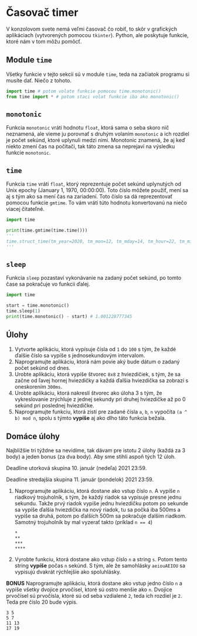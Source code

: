 # Časovač timer

V konzolovom svete nemá veľmi časovač čo robiť, to skôr v grafických aplikáciach (vytvorených pomocou `tkinter`). Python, ale poskytuje funkcie, ktoré nám v tom môžu pomôcť. 

## Module `time`

Všetky funkcie v tejto sekcií sú v module `time`, teda na začiatok programu si musíte dať. Niečo z tohoto. 

```py
import time # potom volate funkcie pomocou time.monotonic()
from time import * # potom staci volat funkcie iba ako monotonic()
```

## `monotonic`

Funkcia `monotonic` vráti hodnotu `float`, ktorá sama o seba skoro nič neznamená, ale vieme ju porovnať s druhým volaním `monotonic` a ich rozdiel je počet sekúnd, ktoré uplynuli medzi nimi. Monotonic znamená, že aj keď niekto zmení čas na počítači, tak táto zmena sa neprejaví na výsledku funkcie `monotonic`. 

## `time`

Funkcia `time` vráti `float`, ktorý reprezentuje počet sekúnd uplynutých od Unix epochy (January 1, 1970, 00:00:00). Toto číslo môžete použiť, mení sa aj s tým ako sa mení čas na zariadení. Toto číslo sa dá reprezentovať pomocou funkcie `gmtime`. To vám vráti túto hodnotu konvertovanú na niečo viacej čitateľné. 

```py
import time

print(time.gmtime(time.time()))
'''
time.struct_time(tm_year=2020, tm_mon=12, tm_mday=14, tm_hour=22, tm_min=38, tm_sec=9, tm_wday=0, tm_yday=349, tm_isdst=0)
'''
```

## `sleep`

Funkcia `sleep` pozastaví vykonávanie na zadaný počet sekúnd, po tomto čase sa pokračuje vo funkcii ďalej.

```py
import time

start = time.monotonic()
time.sleep(1)
print(time.monotonic() - start) # 1.001228777345
```

## Úlohy

1. Vytvorte aplikáciu, ktorá vypísuje čísla od `1` do `100` s tým, že každé ďalšie číslo sa vypíše s jednosekundovým intervalom. 
2. Naprogramujte aplikáciu, ktorá nám povie aký bude dátum o zadaný počet sekúnd od dnes. 
3. Urobte aplikáciu, ktorá vypíše štvorec `8x8` z hviezdičiek, s tým, že sa začne od ľavej hornej hviezdičky a každá ďalšia hviezdička sa zobrazí s oneskorením `300ms`. 
4. Urobte aplikáciu, ktorá nakreslí štvorec ako úloha 3 s tým, že vykreslovanie zrýchluje z jednej sekundy pri druhej hviezdičke až po 0 sekúnd pri poslednej hviezdičke. 
5. Naprogramujte funkciu, ktorá zistí pre zadané čísla `a`, `b`, `n` vypočíta `(a ^ b) mod n`, spolu s týmto **vypíše** aj ako dlho táto funkcia bežala. 

## Domáce úlohy 

Najbližšie tri týždne sa nevidíme, tak dávam pre istotu 2 úlohy (každá za 3 body) a jeden bonus (za dva body). Aby sme stihli aspoň tých 12 úloh. 

Deadline utorková skupina 10. január (nedeľa) 2021 23:59.

Deadline stredajšia skupina 11. január (pondelok) 2021 23:59.

1. Naprogramujte aplikáciu, ktorá dostane ako vstup číslo `n`. A vypíše `n` riadkový trojuholník, s tým, že každý riadok sa vypisuje presne jednu sekundu. Takže prvý riadok vypíše jednu hviezdičku potom po sekunde sa vypíše ďalšia hviezdička na nový riadok, tu sa počká iba 500ms a vypíše sa druhá, potom po ďalších 500m sa pokračuje ďalším riadkom. Samotný trojuholník by mal vyzerať takto (príklad `n == 4`)

   ```plain
   *
   **
   ***
   ****
   ```

2. Vyrobte funkciu, ktorá dostane ako vstup číslo `n` a string `s`. Potom tento string **vypíše** počas `n` sekúnd. S tým, ale že samohlásky `aeiouAEIOU` sa vypisujú dvakrát rýchlejšie ako spoluhlásky. 

**BONUS** Naprogramujte aplikáciu, ktorá dostane ako vstup jedno číslo `n` a vypíše všetky dvojice prvočísel, ktoré sú ostro menšie ako `n`. Dvojice prvočísel sú prvočísla, ktoré sú od seba vzdialené `2`, teda ich rozdiel je `2`. Teda pre číslo 20 bude výpis. 

```
3 5
5 7
11 13
17 19
```